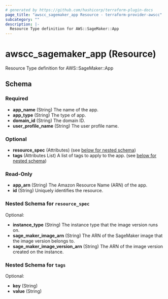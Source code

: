 ```yaml
---
# generated by https://github.com/hashicorp/terraform-plugin-docs
page_title: "awscc_sagemaker_app Resource - terraform-provider-awscc"
subcategory: ""
description: |-
  Resource Type definition for AWS::SageMaker::App
---
```


# awscc_sagemaker_app (Resource)

Resource Type definition for AWS::SageMaker::App



<!-- schema generated by tfplugindocs -->
## Schema

### Required

- **app_name** (String) The name of the app.
- **app_type** (String) The type of app.
- **domain_id** (String) The domain ID.
- **user_profile_name** (String) The user profile name.

### Optional

- **resource_spec** (Attributes) (see [below for nested schema](#nestedatt--resource_spec))
- **tags** (Attributes List) A list of tags to apply to the app. (see [below for nested schema](#nestedatt--tags))

### Read-Only

- **app_arn** (String) The Amazon Resource Name (ARN) of the app.
- **id** (String) Uniquely identifies the resource.

<a id="nestedatt--resource_spec"></a>
### Nested Schema for `resource_spec`

Optional:

- **instance_type** (String) The instance type that the image version runs on.
- **sage_maker_image_arn** (String) The ARN of the SageMaker image that the image version belongs to.
- **sage_maker_image_version_arn** (String) The ARN of the image version created on the instance.


<a id="nestedatt--tags"></a>
### Nested Schema for `tags`

Optional:

- **key** (String)
- **value** (String)


